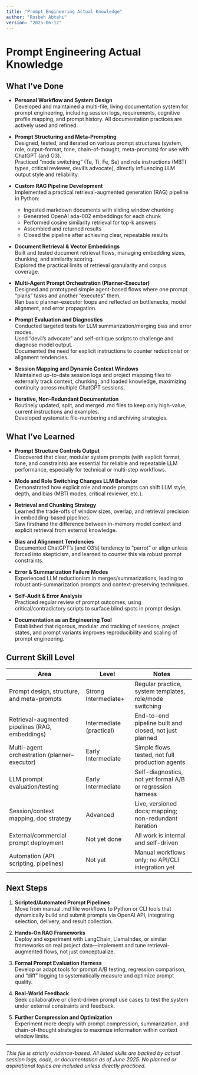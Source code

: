```yaml
---
title: "Prompt Engineering Actual Knowledge"
author: "Rusbeh Abtahi"
version: "2025-06-12"
---
```


# Prompt Engineering Actual Knowledge

## What I’ve Done

- **Personal Workflow and System Design**  
  Developed and maintained a multi-file, living documentation system for prompt engineering, including session logs, requirements, cognitive profile mapping, and prompt history. All documentation practices are actively used and refined.

- **Prompt Structuring and Meta-Prompting**  
  Designed, tested, and iterated on various prompt structures (system, role, output-format, tone, chain-of-thought, meta-prompts) for use with ChatGPT (and O3).  
  Practiced “mode switching” (Te, Ti, Fe, Se) and role instructions (MBTI types, critical reviewer, devil’s advocate), directly influencing LLM output style and reliability.

- **Custom RAG Pipeline Development**  
  Implemented a practical retrieval-augmented generation (RAG) pipeline in Python:  
  - Ingested markdown documents with sliding window chunking  
  - Generated OpenAI ada-002 embeddings for each chunk  
  - Performed cosine similarity retrieval for top-k answers  
  - Assembled and returned results  
  - Closed the pipeline after achieving clear, repeatable results

- **Document Retrieval & Vector Embeddings**  
  Built and tested document retrieval flows, managing embedding sizes, chunking, and similarity scoring.  
  Explored the practical limits of retrieval granularity and corpus coverage.

- **Multi-Agent Prompt Orchestration (Planner-Executor)**  
  Designed and prototyped simple agent-based flows where one prompt “plans” tasks and another “executes” them.  
  Ran basic planner–executor loops and reflected on bottlenecks, model alignment, and error propagation.

- **Prompt Evaluation and Diagnostics**  
  Conducted targeted tests for LLM summarization/merging bias and error modes.  
  Used “devil’s advocate” and self-critique scripts to challenge and diagnose model output.  
  Documented the need for explicit instructions to counter reductionist or alignment tendencies.

- **Session Mapping and Dynamic Context Windows**  
  Maintained up-to-date session logs and project mapping files to externally track context, chunking, and loaded knowledge, maximizing continuity across multiple ChatGPT sessions.

- **Iterative, Non-Redundant Documentation**  
  Routinely updated, split, and merged .md files to keep only high-value, current instructions and examples.  
  Developed systematic file-numbering and archiving strategies.

## What I’ve Learned

- **Prompt Structure Controls Output**  
  Discovered that clear, modular system prompts (with explicit format, tone, and constraints) are essential for reliable and repeatable LLM performance, especially for technical or multi-step workflows.

- **Mode and Role Switching Changes LLM Behavior**  
  Demonstrated how explicit role and mode prompts can shift LLM style, depth, and bias (MBTI modes, critical reviewer, etc.).

- **Retrieval and Chunking Strategy**  
  Learned the trade-offs of window sizes, overlap, and retrieval precision in embedding-based pipelines.  
  Saw firsthand the difference between in-memory model context and explicit retrieval from external knowledge.

- **Bias and Alignment Tendencies**  
  Documented ChatGPT’s (and O3’s) tendency to “parrot” or align unless forced into skepticism, and learned to counter this via robust prompt constraints.

- **Error & Summarization Failure Modes**  
  Experienced LLM reductionism in merges/summarizations, leading to robust anti-summarization prompts and context-preserving techniques.

- **Self-Audit & Error Analysis**  
  Practiced regular review of prompt outcomes, using critical/contradictory scripts to surface blind spots in prompt design.

- **Documentation as an Engineering Tool**  
  Established that rigorous, modular .md tracking of sessions, project states, and prompt variants improves reproducibility and scaling of prompt engineering.

## Current Skill Level

| Area                                             | Level                     | Notes                                                      |
|--------------------------------------------------|---------------------------|------------------------------------------------------------|
| Prompt design, structure, and meta-prompts       | Strong Intermediate+      | Regular practice, system templates, role/mode switching    |
| Retrieval-augmented pipelines (RAG, embeddings)  | Intermediate (practical)  | End-to-end pipeline built and closed, not just planned     |
| Multi-agent orchestration (planner–executor)     | Early Intermediate        | Simple flows tested, not full production agents            |
| LLM prompt evaluation/testing                    | Early Intermediate        | Self-diagnostics, not yet formal A/B or regression harness |
| Session/context mapping, doc strategy            | Advanced                  | Live, versioned docs; mapping; non-redundant iteration     |
| External/commercial prompt deployment            | Not yet done              | All work is internal and self-driven                       |
| Automation (API scripting, pipelines)            | Not yet                   | Manual workflows only; no API/CLI integration yet          |

## Next Steps

1. **Scripted/Automated Prompt Pipelines**  
   Move from manual .md file workflows to Python or CLI tools that dynamically build and submit prompts via OpenAI API, integrating selection, delivery, and result collection.

2. **Hands-On RAG Frameworks**  
   Deploy and experiment with LangChain, LlamaIndex, or similar frameworks on real project data—implement and tune retrieval-augmented flows, not just conceptualize.

3. **Formal Prompt Evaluation Harness**  
   Develop or adapt tools for prompt A/B testing, regression comparison, and “diff” logging to systematically measure and optimize prompt quality.

4. **Real-World Feedback**  
   Seek collaborative or client-driven prompt use cases to test the system under external constraints and feedback.

5. **Further Compression and Optimization**  
   Experiment more deeply with prompt compression, summarization, and chain-of-thought strategies to maximize information within context window limits.

---

*This file is strictly evidence-based. All listed skills are backed by actual session logs, code, or documentation as of June 2025. No planned or aspirational topics are included unless directly practiced.*
